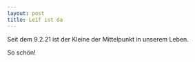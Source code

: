 ```yaml
---
layout: post
title: Leif ist da
---
```


Seit dem 9.2.21 ist der Kleine der Mittelpunkt in unserem Leben.

So schön!